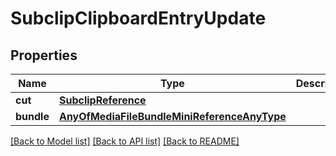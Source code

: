 # SubclipClipboardEntryUpdate

## Properties

Name | Type | Description | Notes
------------ | ------------- | ------------- | -------------
**cut** | [**SubclipReference**](SubclipReference.md) |  | 
**bundle** | [**AnyOfMediaFileBundleMiniReferenceAnyType**](AnyOfMediaFileBundleMiniReferenceAnyType.md) |  | [optional] 

[[Back to Model list]](../README.md#documentation-for-models) [[Back to API list]](../README.md#documentation-for-api-endpoints) [[Back to README]](../README.md)


